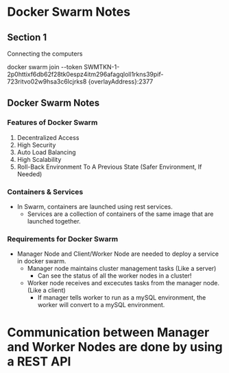 # Docker Swarm Notes

## Section 1

Connecting the computers

docker swarm join --token SWMTKN-1-2p0httixf6db62f28tk0espz4itm296afagqloll1rkns39pif-723ritvo02w9hsa3c6lcjrks8 {overlayAddress}:2377

## Docker Swarm Notes
### Features of Docker Swarm
1. Decentralized Access
2. High Security
3. Auto Load Balancing
4. High Scalability
5. Roll-Back Environment To A Previous State (Safer Environment, If Needed)
   
### Containers & Services
- In Swarm, containers are launched using rest services.
   - Services are a collection of containers of the same image that are launched together.
  
### Requirements for Docker Swarm
- Manager Node and Client/Worker Node are needed to deploy a service in docker swarm.
  - Manager node maintains cluster management tasks (Like a server)
    - Can see the status of all the worker nodes in a cluster!
  - Worker node receives and excecutes tasks from the manager node. (Like a client)
    - If manager tells worker to run as a mySQL environment, the worker will convert to a mySQL environment.

# Communication between Manager and Worker Nodes are done by using a REST API

